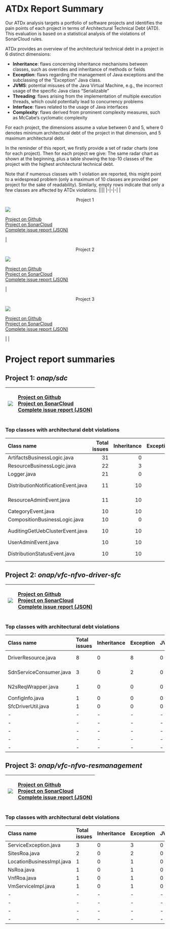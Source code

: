 # ATDx Report Summary
Our ATDx analysis targets a portfolio of software projects and identifies the pain points of each project in terms of Architectural Technical Debt (ATD). This evaluation is based on a statistical analysis of the violations of SonarCloud rules.

ATDx provides an overview of the architectural technical debt in a project  in 6 distinct dimensions:
* **Inheritance**: flaws concerning inheritance mechanisms between classes, such as overrides and inheritance of methods or fields
* **Exception**: flaws regarding the management of Java exceptions and the subclassing of the “Exception” Java class.
* **JVMS**: potential misuses of the Java Virtual Machine, e.g., the incorrect usage of the specific Java class “Serializable”
* **Threading**: flaws arising from the implementation of multiple execution threads, which could potentially lead to concurrency problems
* **Interface**: flaws related to the usage of Java interfaces
* **Complexity**: flaws derived from prominent complexity measures, such as McCabe’s cyclomatic complexity

For each project, the dimensions assume a value between 0 and 5, where 0 denotes minimum architectural debt of the project in that dimension, and 5 maximum architectural debt.

In the reminder of this report, we firstly provide a set of radar charts (one for each project). Then for each project we give:
The same radar chart as shown at the beginning, plus a table showing the top-10 classes of the project with the highest architectural technical debt.

Note that if numerous classes with 1 violation are reported, this might point to a widespread problem (only a maximum of 10 classes are provided per project for the sake of readability). Similarly, empty rows indicate that only a few classes are affected by ATDx violations.
||||
|-|-|-|
|<p align="center">Project 1</p><img src="https://github.com/robertoverdecchia/ATDx_report_sandbox/blob/master/plots/onap_sdc.jpg"/> <p style="text-align:left">[Project on Github](https://github.com/onap/sdc) <br> [Project on SonarCloud ](https://sonarcloud.io/dashboard?id=onap_sdc) <br> [Complete issue report (JSON)](https://github.com/robertoverdecchia/ATDx_report_sandbox/blob/master/jsons/onap_sdc.json)</p>|<p align="center">Project 2</p><img src="https://github.com/robertoverdecchia/ATDx_report_sandbox/blob/master/plots/onap_vfc-nfvo-driver-sfc.jpg"/> <p style="text-align:left">[Project on Github](https://github.com/onap/vfc-nfvo-driver-sfc) <br> [Project on SonarCloud ](https://sonarcloud.io/dashboard?id=onap_vfc-nfvo-driver-sfc) <br> [Complete issue report (JSON)](https://github.com/robertoverdecchia/ATDx_report_sandbox/blob/master/jsons/onap_vfc-nfvo-driver-sfc.json)</p>|<p align="center">Project 3</p><img src="https://github.com/robertoverdecchia/ATDx_report_sandbox/blob/master/plots/onap_vfc-nfvo-resmanagement.jpg"/> <p style="text-align:left">[Project on Github](https://github.com/onap/vfc-nfvo-resmanagement) <br> [Project on SonarCloud ](https://sonarcloud.io/dashboard?id=onap_vfc-nfvo-resmanagement) <br> [Complete issue report (JSON)](https://github.com/robertoverdecchia/ATDx_report_sandbox/blob/master/jsons/onap_vfc-nfvo-resmanagement.json)</p>
 | |

# Project report summaries
## Project 1: _onap/sdc_
|<img src="https://github.com/robertoverdecchia/ATDx_report_sandbox/blob/master/plots/onap_sdc.jpg"/>|<p style="text-align:left">[Project on Github](https://github.com/onap/sdc) <br> [Project on SonarCloud ](https://sonarcloud.io/dashboard?id=onap_sdc) <br> [Complete issue report (JSON)](https://github.com/robertoverdecchia/ATDx_report_sandbox/blob/master/jsons/onap_sdc.json)</p>
|-|-|
### Top classes with architectural debt violations
| Class name                         |   Total issues |   Inheritance |   Exception |   JVMS |   Interface |   Threading |   Complexity | Fully qualified class name                                                                                |
|:-----------------------------------|---------------:|--------------:|------------:|-------:|------------:|------------:|-------------:|:----------------------------------------------------------------------------------------------------------|
| ArtifactsBusinessLogic.java        |             31 |             0 |           0 |      0 |          31 |           0 |            0 | catalog-be/src/main/java/org/openecomp/sdc/be/components/impl/ArtifactsBusinessLogic.java                 |
| ResourceBusinessLogic.java         |             22 |             3 |           0 |      0 |          19 |           0 |            0 | catalog-be/src/main/java/org/openecomp/sdc/be/components/impl/ResourceBusinessLogic.java                  |
| Logger.java                        |             21 |             0 |           0 |      0 |          21 |           0 |            0 | common-app-logging/src/main/java/org/openecomp/sdc/common/log/wrappers/Logger.java                        |
| DistributionNotificationEvent.java |             11 |            10 |           0 |      0 |           1 |           0 |            0 | catalog-dao/src/main/java/org/openecomp/sdc/be/resources/data/auditing/DistributionNotificationEvent.java |
| ResourceAdminEvent.java            |             11 |            10 |           0 |      0 |           1 |           0 |            0 | catalog-dao/src/main/java/org/openecomp/sdc/be/resources/data/auditing/ResourceAdminEvent.java            |
| CategoryEvent.java                 |             10 |            10 |           0 |      0 |           0 |           0 |            0 | catalog-dao/src/main/java/org/openecomp/sdc/be/resources/data/auditing/CategoryEvent.java                 |
| CompositionBusinessLogic.java      |             10 |             0 |           0 |      0 |           0 |           0 |           10 | catalog-be/src/main/java/org/openecomp/sdc/be/components/impl/CompositionBusinessLogic.java               |
| AuditingGetUebClusterEvent.java    |             10 |            10 |           0 |      0 |           0 |           0 |            0 | catalog-dao/src/main/java/org/openecomp/sdc/be/resources/data/auditing/AuditingGetUebClusterEvent.java    |
| UserAdminEvent.java                |             10 |            10 |           0 |      0 |           0 |           0 |            0 | catalog-dao/src/main/java/org/openecomp/sdc/be/resources/data/auditing/UserAdminEvent.java                |
| DistributionStatusEvent.java       |             10 |            10 |           0 |      0 |           0 |           0 |            0 | catalog-dao/src/main/java/org/openecomp/sdc/be/resources/data/auditing/DistributionStatusEvent.java       |

## Project 2: _onap/vfc-nfvo-driver-sfc_
|<img src="https://github.com/robertoverdecchia/ATDx_report_sandbox/blob/master/plots/onap_vfc-nfvo-driver-sfc.jpg"/>|<p style="text-align:left">[Project on Github](https://github.com/onap/vfc-nfvo-driver-sfc) <br> [Project on SonarCloud ](https://sonarcloud.io/dashboard?id=onap_vfc-nfvo-driver-sfc) <br> [Complete issue report (JSON)](https://github.com/robertoverdecchia/ATDx_report_sandbox/blob/master/jsons/onap_vfc-nfvo-driver-sfc.json)</p>
|-|-|
### Top classes with architectural debt violations
| Class name              | Total issues   | Inheritance   | Exception   | JVMS   | Interface   | Threading   | Complexity   | Fully qualified class name                                            |
|:------------------------|:---------------|:--------------|:------------|:-------|:------------|:------------|:-------------|:----------------------------------------------------------------------|
| DriverResource.java     | 8              | 0             | 8           | 0      | 0           | 0           | 0            | sfc-driver/src/main/java/org/onap/sfc/resources/DriverResource.java   |
| SdnServiceConsumer.java | 3              | 0             | 2           | 0      | 1           | 0           | 0            | sfc-driver/src/main/java/org/onap/sfc/service/SdnServiceConsumer.java |
| N2sReqWrapper.java      | 1              | 0             | 0           | 0      | 1           | 0           | 0            | sfc-driver/src/main/java/org/onap/sfc/wrapper/N2sReqWrapper.java      |
| ConfigInfo.java         | 1              | 0             | 0           | 0      | 1           | 0           | 0            | sfc-driver/src/main/java/org/onap/sfc/service/ConfigInfo.java         |
| SfcDriverUtil.java      | 1              | 0             | 0           | 0      | 1           | 0           | 0            | sfc-driver/src/main/java/org/onap/sfc/utils/SfcDriverUtil.java        |
| -                       | -              | -             | -           | -      | -           | -           | -            | -                                                                     |
| -                       | -              | -             | -           | -      | -           | -           | -            | -                                                                     |
| -                       | -              | -             | -           | -      | -           | -           | -            | -                                                                     |
| -                       | -              | -             | -           | -      | -           | -           | -            | -                                                                     |
| -                       | -              | -             | -           | -      | -           | -           | -            | -                                                                     |

## Project 3: _onap/vfc-nfvo-resmanagement_
|<img src="https://github.com/robertoverdecchia/ATDx_report_sandbox/blob/master/plots/onap_vfc-nfvo-resmanagement.jpg"/>|<p style="text-align:left">[Project on Github](https://github.com/onap/vfc-nfvo-resmanagement) <br> [Project on SonarCloud ](https://sonarcloud.io/dashboard?id=onap_vfc-nfvo-resmanagement) <br> [Complete issue report (JSON)](https://github.com/robertoverdecchia/ATDx_report_sandbox/blob/master/jsons/onap_vfc-nfvo-resmanagement.json)</p>
|-|-|
### Top classes with architectural debt violations
| Class name                | Total issues   | Inheritance   | Exception   | JVMS   | Interface   | Threading   | Complexity   | Fully qualified class name                                                                                                 |
|:--------------------------|:---------------|:--------------|:------------|:-------|:------------|:------------|:-------------|:---------------------------------------------------------------------------------------------------------------------------|
| ServiceException.java     | 3              | 0             | 3           | 0      | 0           | 0           | 0            | ResmanagementService/service/src/main/java/org/onap/vfc/nfvo/resmanagement/common/util/restclient/ServiceException.java    |
| SitesRoa.java             | 2              | 0             | 2           | 0      | 0           | 0           | 0            | ResmanagementService/service/src/main/java/org/onap/vfc/nfvo/resmanagement/service/rest/SitesRoa.java                      |
| LocationBusinessImpl.java | 1              | 0             | 1           | 0      | 0           | 0           | 0            | ResmanagementService/service/src/main/java/org/onap/vfc/nfvo/resmanagement/service/business/impl/LocationBusinessImpl.java |
| NsRoa.java                | 1              | 0             | 1           | 0      | 0           | 0           | 0            | ResmanagementService/service/src/main/java/org/onap/vfc/nfvo/resmanagement/service/rest/NsRoa.java                         |
| VnfRoa.java               | 1              | 0             | 1           | 0      | 0           | 0           | 0            | ResmanagementService/service/src/main/java/org/onap/vfc/nfvo/resmanagement/service/rest/VnfRoa.java                        |
| VmServiceImpl.java        | 1              | 0             | 1           | 0      | 0           | 0           | 0            | ResmanagementService/service/src/main/java/org/onap/vfc/nfvo/resmanagement/service/group/impl/VmServiceImpl.java           |
| -                         | -              | -             | -           | -      | -           | -           | -            | -                                                                                                                          |
| -                         | -              | -             | -           | -      | -           | -           | -            | -                                                                                                                          |
| -                         | -              | -             | -           | -      | -           | -           | -            | -                                                                                                                          |
| -                         | -              | -             | -           | -      | -           | -           | -            | -                                                                                                                          |


